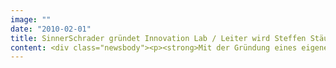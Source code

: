 ```yaml
---
image: ""
date: "2010-02-01"
title: SinnerSchrader gründet Innovation Lab / Leiter wird Steffen Stäuber
content: <div class="newsbody"><p><strong>Mit der Gründung eines eigenen Innovation Labs zum 1. Februar 2010 unterstreicht SinnerSchrader seine Zukunftsorientierung. Geführt wird das Lab von Steffen Stäuber (25), der bereits bei BBDO Stuttgart das Innovation Centre leitete und dort die Kreation von digitalen Konzepten und Markenauftritten im Social Web vorantrieb.</strong></p><p>Das Innovation Lab wird der Entwicklung von SinnerSchrader und seiner Kunden entscheidende Impulse geben. Auch losgelöst von konkreten Projekten sollen die kreativen Ressourcen der Interaktivagentur gebündelt werden, um innovative digitale Projekte und neue Produkte zu entwickeln. Zusammen mit Web Analytics und dem 2009 etablierten Strategic Planning erweitert SinnerSchrader somit seine strategische Kompetenz.</p><p>“Digitale Innovationen werden die wichtigsten Treiber für die Zukunft. Wie in keinem anderen Bereich können sich Marken hier differenzieren und zugleich ihr Geschäft vorantreiben”, betont Laurent Burdin, Geschäftsführer Beratung bei SinnerSchrader. “Ich glaube fest an die Kombination von Kreativität und Technologie. Deshalb freue ich mich auf die Chance, bei SinnerSchrader innovative Ideen nicht nur zu denken, sondern mit der Kompetenz und dem Talent von über 250 Kollegen auch umzusetzen", ergänzt Steffen Stäuber.</p><p>Steffen Stäuber (25) begann seine Laufbahn als Grafik-Designer bei BBDO Stuttgart. Hier entdeckte er früh seine Leidenschaft für Strategie und innovative Kommunikationsideen. Viele seiner Arbeiten wurden national und international ausgezeichnet, unter anderem mit zwei Löwen in Cannes. Zuletzt war er als selbständiger Creative Consultant für Agenturen und Kunden in Deutschland, Peking und London tätig.</p></div>
---
```

